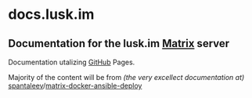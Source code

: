 # docs.lusk.im

## Documentation for the lusk.im [Matrix](https://matrix.org) server

Documentation utalizing [GitHub](https://help.github.com/pages/) Pages.

Majority of the content will be from *(the very excellect documentation at)* [spantaleev](https://github.com/spantaleev)/[matrix-docker-ansible-deploy](https://github.com/spantaleev/matrix-docker-ansible-deploy)
